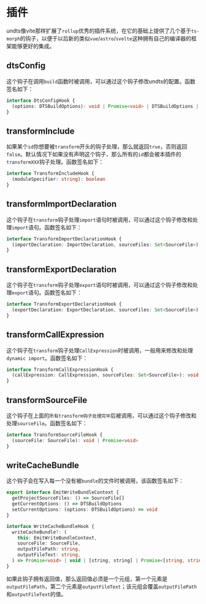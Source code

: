 # 插件

undts像vite那样扩展了`rollup`优秀的插件系统，在它的基础上提供了几个基于`ts-morph`的钩子，以便于以后新的类似`vue`/`astro`/`svelte`这种拥有自己的编译器的框架能够更好的集成。

## dtsConfig

这个钩子在调用`build`函数时被调用，可以通过这个钩子修改undts的配置。函数签名如下：

```ts
interface DtsConfigHook {
  (options: DTSBuildOptions): void | Promise<void> | DTSBuildOptions | Promise<DTSBuildOptions>
}
```

## transformInclude

如果某个`id`你想要被`transform`开头的钩子处理，那么就返回`true`，否则返回`false`。默认情况下如果没有声明这个钩子，那么所有的`id`都会被本插件的`transformXXX`钩子处理。函数签名如下：

```ts
interface TransformIncludeHook {
  (moduleSpecifier: string): boolean
}
```

## transformImportDeclaration

这个钩子在`transform`钩子处理`import`语句时被调用，可以通过这个钩子修改和处理`import`语句。函数签名如下：

```ts
interface TransformImportDeclarationHook {
  (importDeclaration: ImportDeclaration, sourceFiles: Set<SourceFile>): void | Promise<void>
}
```

## transformExportDeclaration

这个钩子在`transform`钩子处理`export`语句时被调用，可以通过这个钩子修改和处理`export`语句。函数签名如下：

```ts
interface TransformExportDeclarationHook {
  (exportDeclaration: ExportDeclaration, sourceFiles: Set<SourceFile>): void | Promise<void>
}
```

## transformCallExpression

这个钩子在`transform`钩子处理`CallExpression`时被调用，一般用来修改和处理`dynamic import`。函数签名如下：

```ts
interface TransformCallExpressionHook {
  (callExpression: CallExpression, sourceFiles: Set<SourceFile>): void | Promise<void>
}
```

## transformSourceFile

这个钩子在上面的`所有transform钩子处理完毕`后被调用，可以通过这个钩子修改和处理`sourceFile`。函数签名如下：

```ts
interface TransformSourceFileHook {
  (sourceFile: SourceFile): void | Promise<void>
}
```

## writeCacheBundle

这个钩子会在写入每一个没有被`bundle`的文件时被调用，该函数签名如下：

```ts
export interface EmitWriteBundleContext {
  getProjectSourceFiles: () => SourceFile[]
  getCurrentOptions: () => DTSBuildOptions
  setCurrentOptions: (options: DTSBuildOptions) => void
}

interface WriteCacheBundleHook {
  writeCacheBundle?: (
    this: EmitWriteBundleContext,
    sourceFile: SourceFile,
    outputFilePath: string,
    outputFileText: string,
  ) => Promise<void> | void | [string, string] | Promise<[string, string]>
}
```

如果此钩子拥有返回值，那么返回值必须是一个元组，第一个元素是`outputFilePath`，第二个元素是`outputFileText`；该元组会覆盖`outputFilePath`和`outputFileText`的值。
